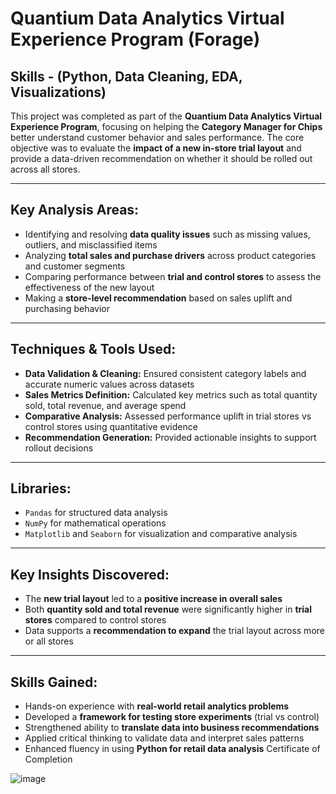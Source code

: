 # Quantium Data Analytics Virtual Experience Program (Forage) 
## Skills - (Python, Data Cleaning, EDA, Visualizations)

This project was completed as part of the **Quantium Data Analytics Virtual Experience Program**, focusing on helping the **Category Manager for Chips** better understand customer behavior and sales performance. The core objective was to evaluate the **impact of a new in-store trial layout** and provide a data-driven recommendation on whether it should be rolled out across all stores.

---

## **Key Analysis Areas:**

- Identifying and resolving **data quality issues** such as missing values, outliers, and misclassified items  
- Analyzing **total sales and purchase drivers** across product categories and customer segments  
- Comparing performance between **trial and control stores** to assess the effectiveness of the new layout  
- Making a **store-level recommendation** based on sales uplift and purchasing behavior

---
  
## **Techniques & Tools Used:**

- **Data Validation & Cleaning:** Ensured consistent category labels and accurate numeric values across datasets  
- **Sales Metrics Definition:** Calculated key metrics such as total quantity sold, total revenue, and average spend  
- **Comparative Analysis:** Assessed performance uplift in trial stores vs control stores using quantitative evidence  
- **Recommendation Generation:** Provided actionable insights to support rollout decisions

---

## **Libraries:**

- `Pandas` for structured data analysis  
- `NumPy` for mathematical operations  
- `Matplotlib` and `Seaborn` for visualization and comparative analysis

---

## **Key Insights Discovered:**

- The **new trial layout** led to a **positive increase in overall sales**  
- Both **quantity sold and total revenue** were significantly higher in **trial stores** compared to control stores  
- Data supports a **recommendation to expand** the trial layout across more or all stores

---

## **Skills Gained:**

- Hands-on experience with **real-world retail analytics problems**  
- Developed a **framework for testing store experiments** (trial vs control)  
- Strengthened ability to **translate data into business recommendations**  
- Applied critical thinking to validate data and interpret sales patterns  
- Enhanced fluency in using **Python for retail data analysis**
Certificate of Completion

![image](https://github.com/user-attachments/assets/6c6b4b46-938d-4946-813a-6a668ac30197)
